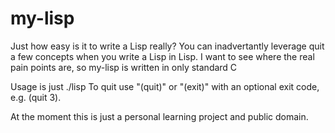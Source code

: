 my-lisp
=======

Just how easy is it to write a Lisp really? You can inadvertantly leverage quit a few concepts when you write a Lisp in Lisp. I want to see where the real pain points are, so my-lisp is written in only standard C

Usage is just ./lisp
To quit use "(quit)" or "(exit)" with an optional exit code, e.g. (quit 3).

At the moment this is just a personal learning project and public domain.
